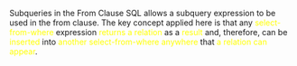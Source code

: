 Subqueries in the From Clause SQL allows a subquery expression to be used in the from clause. The key concept applied here is that any<span style="color:rgb(255, 255, 0)"> select-from-where</span> expression <span style="color:rgb(255, 255, 0)">returns a relation</span> as a <span style="color:rgb(255, 255, 0)">result</span> and, therefore, can be <span style="color:rgb(255, 255, 0)">inserted</span> into <span style="color:rgb(255, 255, 0)">another select-from-where </span><span style="color:rgb(255, 255, 0)">anywhere</span> that <span style="color:rgb(255, 255, 0)">a relation can appear</span>.

